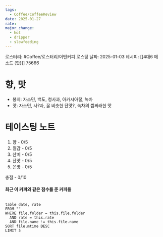 ```yaml
---
tags:
  - Coffee/CoffeeReview
date: 2025-01-27
rate: 
major_change:
  - hot
  - dripper
  - slowfeeding
---
```

로스터리: #Coffee/로스터리/어떤커피 
로스팅 날짜: 2025-01-03
레시피: [[4대6 메소드 (핫)]] 75666
# 향, 맛
- 봉지: 자스민, 백도, 청사과, 아카시아꿀, 녹차
- 맛: 자스민, 사?과, 꿀 비슷한 단맛?, 녹차의 쌉싸래한 맛
# 테이스팅 노트
1. 향 - 0/5
2. 질감 - 0/5
3. 산미 - 0/5
4. 단맛 - 0/5
5. 쓴맛 - 0/5

총점 - 0/10

#### 최근 이 커피와 같은 점수를 준 커피들
```dataview

table date, rate
FROM ""
WHERE file.folder = this.file.folder
  AND rate = this.rate
  AND file.name != this.file.name
SORT file.mtime DESC
LIMIT 5

```